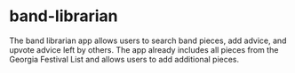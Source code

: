 # band-librarian

The band librarian app allows users to search band pieces, add advice, and upvote advice left by others. The app already includes all pieces from the Georgia Festival List and allows users to add additional pieces.

